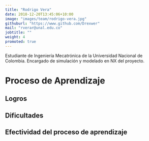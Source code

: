 ```yaml
---
title: "Rodrigo Vera"
date: 2018-12-20T13:45:06+10:00
image: "images/team/rodrigo-vera.jpg"
githuburl: "https://www.github.com/Drexwer"
mail: "rverar@unal.edu.co"
jobtitle: ""
weight: 4
promoted: true
---
```


Estudiante de Ingeniería Mecatrónica de la Universidad Nacional de Colombia. Encargado de simulación y modelado en NX del proyecto.


# Proceso de Aprendizaje
## Logros
## Dificultades
## Efectividad del proceso de aprendizaje
